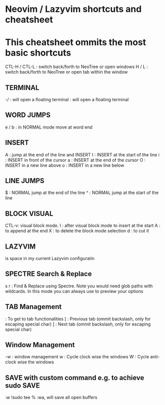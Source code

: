 # Neovim / Lazyvim shortcuts and cheatsheet
# This cheatsheet ommits the most basic shortcuts

CTL-H / CTL-L : switch back/forth to NeoTree or open windows
H / L : switch back/forth to NeoTree or open tab within the window

## TERMINAL

<CTL>-/ : will open a floating terminal
<space> <f> <T> : will open a floating terminal

## WORD JUMPS

e / b : in NORMAL mode move at word end

## INSERT

A : jump at the end of the line and INSERT
I : INSERT at the start of the line
i : INSERT in front of the cursor
a : INSERT at the end of the cursor
O : INSERT in a new line above
o : INSERT in a new line below

## LINE JUMPS

$ : NORMAL jump at the end of the line
^ : NORMAL jump at the start of the line

## BLOCK VISUAL

CTL-v: visual block mode.
I : after visual block mode to insert at the start
A : to append at the end
X : to delete the block mode selection
d : to cut it

## LAZYVIM
<Leader> is space in my current Lazyvim configuratin

## SPECTRE Search & Replace

<space> s r : Find & Replace using Spectre. Note you would need glob paths with wildcards. In this mode you can always use <Leader> to preview your options

## TAB Management

<space> <tab> : To get to tab functionalities
<space> <tab> \[ : Previous tab (ommit backslash, only for escaping special char)
<space> <tab> \] : Next tab (ommit backslash, only for escaping special char)

## Window Management
<CTL>-w : window management 
w : Cycle clock wise the windows
W : Cycle anti-clock wise the windows

## SAVE with custom command e.g. to achieve sudo SAVE
:w !sudo tee %
:wa, will save all open buffers 

